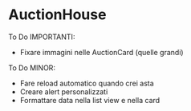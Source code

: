 # AuctionHouse

To Do IMPORTANTI:

- Fixare immagini nelle AuctionCard (quelle grandi)


To Do MINOR:
- Fare reload automatico quando crei asta
- Creare alert personalizzati
- Formattare data nella list view e nella card
